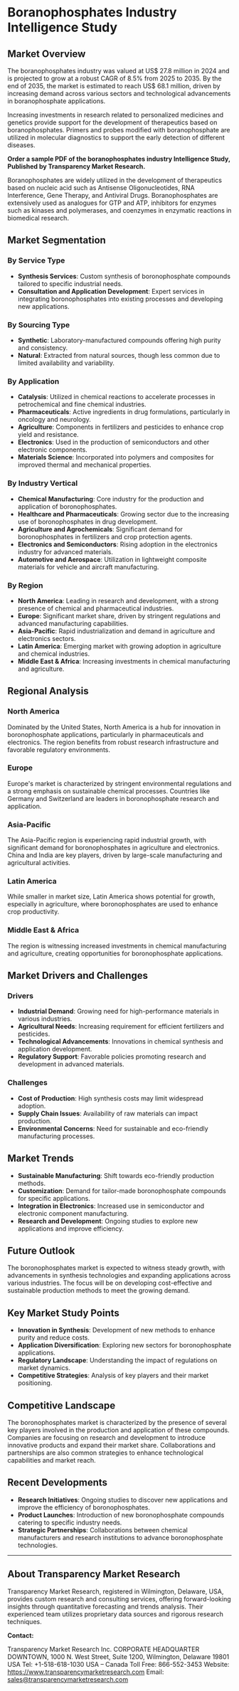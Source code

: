 
# Boranophosphates Industry Intelligence Study

## Market Overview

The boranophosphates industry was valued at US$ 27.8 million in 2024 and is projected to grow at a robust CAGR of 8.5% from 2025 to 2035. By the end of 2035, the market is estimated to reach US$ 68.1 million, driven by increasing demand across various sectors and technological advancements in boranophosphate applications.

Increasing investments in research related to personalized medicines and genetics provide support for the development of therapeutics based on boranophosphates. Primers and probes modified with boranophosphate are utilized in molecular diagnostics to support the early detection of different diseases.

**Order a sample PDF of the boranophosphates industry Intelligence Study, Published by Transparency Market Research.**

Boranophosphates are widely utilized in the development of therapeutics based on nucleic acid such as Antisense Oligonucleotides, RNA Interference, Gene Therapy, and Antiviral Drugs. Boranophosphates are extensively used as analogues for GTP and ATP, inhibitors for enzymes such as kinases and polymerases, and coenzymes in enzymatic reactions in biomedical research.

## Market Segmentation

### By Service Type
- **Synthesis Services**: Custom synthesis of boronophosphate compounds tailored to specific industrial needs.
- **Consultation and Application Development**: Expert services in integrating boronophosphates into existing processes and developing new applications.

### By Sourcing Type
- **Synthetic**: Laboratory-manufactured compounds offering high purity and consistency.
- **Natural**: Extracted from natural sources, though less common due to limited availability and variability.

### By Application
- **Catalysis**: Utilized in chemical reactions to accelerate processes in petrochemical and fine chemical industries.
- **Pharmaceuticals**: Active ingredients in drug formulations, particularly in oncology and neurology.
- **Agriculture**: Components in fertilizers and pesticides to enhance crop yield and resistance.
- **Electronics**: Used in the production of semiconductors and other electronic components.
- **Materials Science**: Incorporated into polymers and composites for improved thermal and mechanical properties.

### By Industry Vertical
- **Chemical Manufacturing**: Core industry for the production and application of boronophosphates.
- **Healthcare and Pharmaceuticals**: Growing sector due to the increasing use of boronophosphates in drug development.
- **Agriculture and Agrochemicals**: Significant demand for boronophosphates in fertilizers and crop protection agents.
- **Electronics and Semiconductors**: Rising adoption in the electronics industry for advanced materials.
- **Automotive and Aerospace**: Utilization in lightweight composite materials for vehicle and aircraft manufacturing.

### By Region
- **North America**: Leading in research and development, with a strong presence of chemical and pharmaceutical industries.
- **Europe**: Significant market share, driven by stringent regulations and advanced manufacturing capabilities.
- **Asia-Pacific**: Rapid industrialization and demand in agriculture and electronics sectors.
- **Latin America**: Emerging market with growing adoption in agriculture and chemical industries.
- **Middle East & Africa**: Increasing investments in chemical manufacturing and agriculture.

## Regional Analysis

### North America
Dominated by the United States, North America is a hub for innovation in boronophosphate applications, particularly in pharmaceuticals and electronics. The region benefits from robust research infrastructure and favorable regulatory environments.

### Europe
Europe's market is characterized by stringent environmental regulations and a strong emphasis on sustainable chemical processes. Countries like Germany and Switzerland are leaders in boronophosphate research and application.

### Asia-Pacific
The Asia-Pacific region is experiencing rapid industrial growth, with significant demand for boronophosphates in agriculture and electronics. China and India are key players, driven by large-scale manufacturing and agricultural activities.

### Latin America
While smaller in market size, Latin America shows potential for growth, especially in agriculture, where boronophosphates are used to enhance crop productivity.

### Middle East & Africa
The region is witnessing increased investments in chemical manufacturing and agriculture, creating opportunities for boronophosphate applications.

## Market Drivers and Challenges

### Drivers
- **Industrial Demand**: Growing need for high-performance materials in various industries.
- **Agricultural Needs**: Increasing requirement for efficient fertilizers and pesticides.
- **Technological Advancements**: Innovations in chemical synthesis and application development.
- **Regulatory Support**: Favorable policies promoting research and development in advanced materials.

### Challenges
- **Cost of Production**: High synthesis costs may limit widespread adoption.
- **Supply Chain Issues**: Availability of raw materials can impact production.
- **Environmental Concerns**: Need for sustainable and eco-friendly manufacturing processes.

## Market Trends
- **Sustainable Manufacturing**: Shift towards eco-friendly production methods.
- **Customization**: Demand for tailor-made boronophosphate compounds for specific applications.
- **Integration in Electronics**: Increased use in semiconductor and electronic component manufacturing.
- **Research and Development**: Ongoing studies to explore new applications and improve efficiency.

## Future Outlook
The boronophosphates market is expected to witness steady growth, with advancements in synthesis technologies and expanding applications across various industries. The focus will be on developing cost-effective and sustainable production methods to meet the growing demand.

## Key Market Study Points
- **Innovation in Synthesis**: Development of new methods to enhance purity and reduce costs.
- **Application Diversification**: Exploring new sectors for boronophosphate applications.
- **Regulatory Landscape**: Understanding the impact of regulations on market dynamics.
- **Competitive Strategies**: Analysis of key players and their market positioning.

## Competitive Landscape
The boronophosphates market is characterized by the presence of several key players involved in the production and application of these compounds. Companies are focusing on research and development to introduce innovative products and expand their market share. Collaborations and partnerships are also common strategies to enhance technological capabilities and market reach.

## Recent Developments
- **Research Initiatives**: Ongoing studies to discover new applications and improve the efficiency of boronophosphates.
- **Product Launches**: Introduction of new boronophosphate compounds catering to specific industry needs.
- **Strategic Partnerships**: Collaborations between chemical manufacturers and research institutions to advance boronophosphate technologies.

---

## About Transparency Market Research

Transparency Market Research, registered in Wilmington, Delaware, USA, provides custom research and consulting services, offering forward-looking insights through quantitative forecasting and trends analysis. Their experienced team utilizes proprietary data sources and rigorous research techniques.

**Contact:**

Transparency Market Research Inc.
CORPORATE HEADQUARTER DOWNTOWN,
1000 N. West Street,
Suite 1200, Wilmington, Delaware 19801 USA
Tel: +1-518-618-1030
USA – Canada Toll Free: 866-552-3453
Website: https://www.transparencymarketresearch.com
Email: sales@transparencymarketresearch.com






